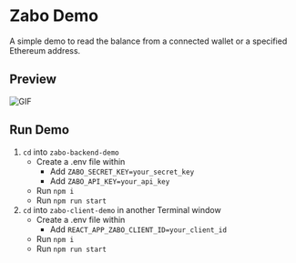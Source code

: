 # Zabo Demo
A simple demo to read the balance from a connected wallet or a specified Ethereum address.

## Preview
![GIF](https://i.imgur.com/72TCjiP.gif)

## Run Demo
1. `cd` into `zabo-backend-demo`
    - Create a .env file within
      - Add `ZABO_SECRET_KEY=your_secret_key`
      - Add `ZABO_API_KEY=your_api_key`
    - Run `npm i`
    - Run `npm run start`
2. `cd` into `zabo-client-demo` in another Terminal window
    - Create a .env file within
      - Add `REACT_APP_ZABO_CLIENT_ID=your_client_id`
    - Run `npm i`
    - Run `npm run start`
